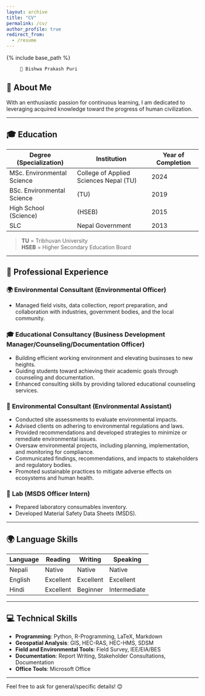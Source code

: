 ```yaml
---
layout: archive
title: "CV"
permalink: /cv/
author_profile: true
redirect_from:
  - /resume
---
```


{% include base_path %}

         🌟 Bishwa Prakash Puri  

## 🌱 **About Me**

With an enthusiastic passion for continuous learning, I am dedicated to leveraging acquired knowledge toward the progress of human civilization.  

---

## 🎓 **Education**

| **Degree (Specialization)**                | **Institution**                              | **Year of Completion** |
|--------------------------------------------|----------------------------------------------|-------------------------|
| MSc. Environmental Science                 | College of Applied Sciences Nepal (TU)       | 2024                   |
| BSc. Environmental Science                 | (TU)             | 2019                   |
| High School (Science)                      |  (HSEB)             | 2015                   |
| SLC                                         | Nepal Government                             | 2013                   |

> **TU** = Tribhuvan University  
> **HSEB** = Higher Secondary Education Board  

---

## 💼 **Professional Experience**

### 🌍 **Environmental Consultant (Environmental Officer)**

- Managed field visits, data collection, report preparation, and collaboration with industries, government bodies, and the local community.  

### 🎓 **Educational Consultancy (Business Development Manager/Counseling/Documentation Officer)**

- Building efficient working environment and elevating businsses to new heights.
- Guiding students toward achieving their academic goals through counseling and documentation.  
- Enhanced consulting skills by providing tailored educational counseling services.  

### 🌱 **Environmental Consultant (Environmental Assistant)**

- Conducted site assessments to evaluate environmental impacts.  
- Advised clients on adhering to environmental regulations and laws.  
- Provided recommendations and developed strategies to minimize or remediate environmental issues.  
- Oversaw environmental projects, including planning, implementation, and monitoring for compliance.  
- Communicated findings, recommendations, and impacts to stakeholders and regulatory bodies.  
- Promoted sustainable practices to mitigate adverse effects on ecosystems and human health.  

### 🔬 **Lab (MSDS Officer Intern)**  

- Prepared laboratory consumables inventory.  
- Developed Material Safety Data Sheets (MSDS).  

---

## 🌍 **Language Skills**

| **Language** | **Reading**   | **Writing**    | **Speaking**   |
|--------------|---------------|----------------|----------------|
| Nepali       | Native        | Native         | Native         |
| English      | Excellent     | Excellent      | Excellent      |
| Hindi        | Excellent     | Beginner       | Intermediate   |

---

## 💻 **Technical Skills**

- **Programming**: Python, R-Programming, LaTeX, Markdown  
- **Geospatial Analysis**: GIS, HEC-RAS, HEC-HMS, SDSM  
- **Field and Environmental Tools**: Field Survey, IEE/EIA/BES  
- **Documentation**: Report Writing, Stakeholder Consultations, Documentation  
- **Office Tools**: Microsoft Office  

---

Feel free to ask for general/specific details! 😊  
